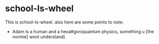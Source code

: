 # school-ls-wheel
This is school-ls-wheel. also here are some points to note:
  - Adam is a human and a hexa#gon(quantum physics, something u [the normie] wont understand)
